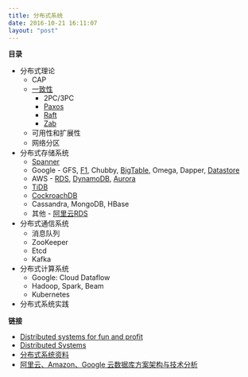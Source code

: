 ```yaml
---
title: 分布式系统
date: 2016-10-21 16:11:07
layout: "post"
---
```


**目录**

- 分布式理论
    - CAP
    - [一致性](consistent.html)
        - 2PC/3PC
        - [Paxos](paxos.html)
        - [Raft](raft.html)
        - [Zab](zab.html)
    - 可用性和扩展性
    - 网络分区
- 分布式存储系统
    - [Spanner](spanner.html)
    - Google - GFS, [F1](F1.html), Chubby, [BigTable](BigTable.html), Omega, Dapper, [Datastore](Datastore.html)
    - AWS - [RDS](aws-rds.html), [DynamoDB](DynamoDB.html), [Aurora](aurora.html)
    - [TiDB](TiDB.html)
    - [CockroachDB](CockroachDB.html)
    - Cassandra, MongoDB, HBase
    - 其他 - [阿里云RDS](aliyun-rds.html)
- 分布式通信系统
    - 消息队列
    - ZooKeeper
    - Etcd
    - Kafka
- 分布式计算系统
    - Google: Cloud Dataflow 
    - Hadoop, Spark, Beam
    - Kubernetes
- 分布式系统实践


**链接**

- [Distributed systems for fun and profit](http://book.mixu.net/distsys/)
- [Distributed Systems](https://pdos.csail.mit.edu/6.824/)
- [分布式系统资料](https://github.com/ty4z2008/Qix/blob/master/ds.md)
- [阿里云、Amazon、Google 云数据库方案架构与技术分析](http://mp.weixin.qq.com/s?__biz=MjM5ODE1NDYyMA==&mid=2653381622&idx=2&sn=de2ca1807a8a15214f2154bd01bc0cdc&scene=0#wechat_redirect)


